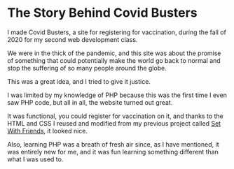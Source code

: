 # The Story Behind Covid Busters

I made Covid Busters, a site for registering for vaccination, during the fall of 2020 for my second web development class.

We were in the thick of the pandemic, and this site was about the promise of something that could potentially make the world go back to normal and stop the suffering of so many people around the globe.

This was a great idea, and I tried to give it justice.

I was limited by my knowledge of PHP because this was the first time I even saw PHP code, but all in all, the website turned out great.

It was functional, you could register for vaccination on it, and thanks to the HTML and CSS I reused and modified from my previous project called [Set With Friends](https://github.com/ZoltanKuli/SET-With-Friends), it looked nice.

Also, learning PHP was a breath of fresh air since, as I have mentioned, it was entirely new for me, and it was fun learning something different than what I was used to.
